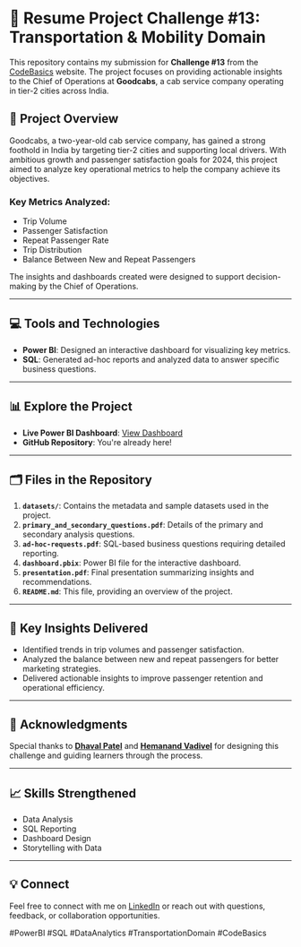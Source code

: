 # 🚖 Resume Project Challenge #13: Transportation & Mobility Domain  

This repository contains my submission for **Challenge #13** from the [CodeBasics](https://codebasics.io/) website. The project focuses on providing actionable insights to the Chief of Operations at **Goodcabs**, a cab service company operating in tier-2 cities across India.  

## 🌟 Project Overview  
Goodcabs, a two-year-old cab service company, has gained a strong foothold in India by targeting tier-2 cities and supporting local drivers. With ambitious growth and passenger satisfaction goals for 2024, this project aimed to analyze key operational metrics to help the company achieve its objectives.  

### **Key Metrics Analyzed:**  
- Trip Volume  
- Passenger Satisfaction  
- Repeat Passenger Rate  
- Trip Distribution  
- Balance Between New and Repeat Passengers  

The insights and dashboards created were designed to support decision-making by the Chief of Operations.  

---

## 💻 Tools and Technologies  
- **Power BI**: Designed an interactive dashboard for visualizing key metrics.  
- **SQL**: Generated ad-hoc reports and analyzed data to answer specific business questions.  

---

## 📊 Explore the Project  
- **Live Power BI Dashboard**: [View Dashboard](https://app.powerbi.com/view?r=eyJrIjoiZTU2NDc4MDgtZmQzYS00NWIzLTk4YjMtNmIyMTA1MjZjOTBiIiwidCI6IjdkYjc1NjI5LTZlN2EtNDYwYi1iMDg5LTE3Mjc0NDFiODBiOCJ9  )  
- **GitHub Repository**: You're already here!  

---

## 🗂️ Files in the Repository  
1. **`datasets/`**: Contains the metadata and sample datasets used in the project.  
2. **`primary_and_secondary_questions.pdf`**: Details of the primary and secondary analysis questions.  
3. **`ad-hoc-requests.pdf`**: SQL-based business questions requiring detailed reporting.  
4. **`dashboard.pbix`**: Power BI file for the interactive dashboard.  
5. **`presentation.pdf`**: Final presentation summarizing insights and recommendations.  
6. **`README.md`**: This file, providing an overview of the project.  

---

## 🚀 Key Insights Delivered  
- Identified trends in trip volumes and passenger satisfaction.  
- Analyzed the balance between new and repeat passengers for better marketing strategies.  
- Delivered actionable insights to improve passenger retention and operational efficiency.  

---

## 🙏 Acknowledgments  
Special thanks to **[Dhaval Patel](https://www.linkedin.com/in/dhavalppatel/)** and **[Hemanand Vadivel](https://www.linkedin.com/in/hemvad/)** for designing this challenge and guiding learners through the process.  

---

## 📈 Skills Strengthened  
- Data Analysis  
- SQL Reporting  
- Dashboard Design  
- Storytelling with Data  

---

## 💡 Connect  
Feel free to connect with me on [LinkedIn](https://www.linkedin.com/in/vishal-chaudhary--/) or reach out with questions, feedback, or collaboration opportunities.  

#PowerBI #SQL #DataAnalytics #TransportationDomain #CodeBasics  
